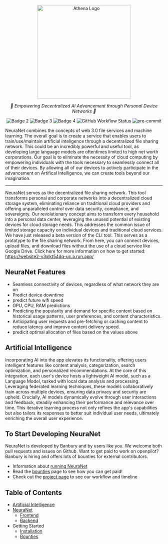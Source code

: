 <p align="center">
  <img src="https://github.com/Banbury-inc/NeuraNet/public/icon-512.png" height="300" alt="Athena Logo"/>
</p>
<p align="center">  
  <em>🤖 Empowering Decentralized AI Advancement through Personal Device Networks 🤖  </em>
</p>
<p align="center">
  <img src="https://img.shields.io/github/downloads/mmills6060/Athena/total" alt="Badge 2">
  <img src="https://img.shields.io/github/repo-size/mmills6060/Athena" alt="Badge 3">
  <img src="https://img.shields.io/github/last-commit/mmills6060/Athena" alt="Badge 4">
  <img src="https://img.shields.io/github/actions/workflow/status/TheAlgorithms/Python/build.yml?branch=master&label=CI&logo=github&style=flat-square" alt="GitHub Workflow Status">
   <img src="https://img.shields.io/badge/pre--commit-enabled-brightgreen?logo=pre-commit&logoColor=white&style=flat-square" alt="pre-commit">
</p>
</p>

NeuraNet combines the concepts of web 3.0 file services and machine learning. The overall goal is to create a service that enables users to train/use/maintain artificial inteligence through a decentralized file sharing network. This could be an incredibly powerful and useful tool, as developing large language models are oftentimes limited to high net worth corporations. Our goal is to eliminate the necessity of cloud computing by empowering individuals with the tools necessary to seamlessly connect all of their devices. By allowing all of our devices to actively participate in the advancement on Artifical Intelligence, we can create tools beyond our imagination.

---



NeuraNet serves as the decentralized file sharing network. This tool transforms personal and corporate networks into a decentralized cloud storage system, eliminating reliance on traditional cloud providers and offering unparalleled control over data security, compliance, and sovereignty. Our revolutionary concept aims to transform every household into a personal data center, leveraging the unused potential of existing devices for cloud storage needs. This addresses the common issue of limited storage capacity on individual devices and traditional cloud services. We have just released a beta version of the CLI tool. This serves as a prototype to the file sharing network. From here, you can connect devices, upload files, and download files without the use of a cloud service like Google Drive. Click here for more information on how to get started: https://website2-v3xlkt54dq-uc.a.run.app/

## NeuraNet Features

* Seamless connectivity of devices, regardless of what network they are on
* Predict device downtime
* predict future wifi speed
* GPU, CPU, RAM predictions
* Predicting the popularity and demand for specific content based on historical usage patterns, user preferences, and content characteristics.
* Anticipating user requests and pre-fetching or caching content to reduce latency and improve content delivery speed.
* predicit optimal allocation of files based on the values above

## Artificial Intelligence

Incorporating AI into the app elevates its functionality, offering users intelligent features like content analysis, categorization, search optimization, and personalized recommendations. At the core of this integration, each user's device hosts a lightweight AI model, such as a Language Model, tasked with local data analysis and processing. Leveraging federated learning techniques, these models collaboratively train across multiple devices, ensuring data privacy and security are upheld. Crucially, AI models dynamically evolve through user interactions and feedback, steadily enhancing their performance and relevance over time. This iterative learning process not only refines the app's capabilities but also tailors its responses to better suit individual user needs, ultimately enriching the overall user experience.

## To Start Developing NeuraNet

NeuraNet is developed by Banbury and by users like you. We welcome both pull requests and issues on Github. Want to get paid to work on openpilot? Banbury is hiring and offers lots of bounties for external contributors. 

  * Information about [running NeuraNet](https://github.com/Banbury-inc/NeuraCloud/blob/main/docs/getstarted.md)
  * Read the [bounties](https://github.com/Banbury-inc/NeuraCloud/blob/main/docs/bounties.md) page to see how you can get paid!
  * Check out the [project page](https://github.com/orgs/Banbury-inc/projects/2) to see our workflow and timeline


## Table of Contents
* <a href="https://github.com/Banbury-inc/NeuraCloud/blob/main/Artificial_Intelligence/readme.md"> Artificial Intelligence </a>
* <a href="https://github.com/Banbury-inc/NeuraNet/tree/main/Banbury_Cloud"> NeuraNet </a>
  * <a href="https://github.com/Banbury-inc/NeuraNet/tree/main/Banbury_Cloud/frontend"> Frontend </a>
  * <a href="https://github.com/Banbury-inc/NeuraNet/blob/main/Banbury_Cloud/backend/readme.md"> Backend </a>
* Getting Started
  * [Installation](https://github.com/Banbury-inc/NeuraCloud/blob/main/docs/getstarted.md)
  * [Bounties](https://github.com/Banbury-inc/NeuraCloud/blob/main/docs/bounties.md) 

  






